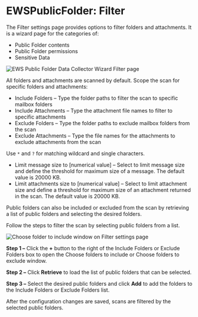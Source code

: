 # EWSPublicFolder: Filter

The Filter settings page provides options to filter folders and attachments. It is a wizard page for
the categories of:

- Public Folder contents
- Public Folder permissions
- Sensitive Data

![EWS Public Folder Data Collector Wizard Filter page](/img/product_docs/accessanalyzer/11.6/admin/datacollector/ewspublicfolder/filter.webp)

All folders and attachments are scanned by default. Scope the scan for specific folders and
attachments:

- Include Folders – Type the folder paths to filter the scan to specific mailbox folders
- Include Attachments – Type the attachment file names to filter to specific attachments
- Exclude Folders – Type the folder paths to exclude mailbox folders from the scan
- Exclude Attachments – Type the file names for the attachments to exclude attachments from the scan

Use `*` and `?` for matching wildcard and single characters.

- Limit message size to [numerical value] – Select to limit message size and define the threshold
  for maximum size of a message. The default value is 20000 KB.
- Limit attachments size to [numerical value] – Select to limit attachment size and define a
  threshold for maximum size of an attachment returned in the scan. The default value is 20000 KB.

Public folders can also be included or excluded from the scan by retrieving a list of public folders
and selecting the desired folders.

Follow the steps to filter the scan by selecting public folders from a list.

![Choose folder to include window on Filter settings page](/img/product_docs/accessanalyzer/11.6/admin/datacollector/ewspublicfolder/filterpublicfolders.webp)

**Step 1 –** Click the **+** button to the right of the Include Folders or Exclude Folders box to
open the Choose folders to include or Choose folders to exclude window.

**Step 2 –** Click **Retrieve** to load the list of public folders that can be selected.

**Step 3 –** Select the desired public folders and click **Add** to add the folders to the Include
Folders or Exclude Folders list.

After the configuration changes are saved, scans are filtered by the selected public folders.
